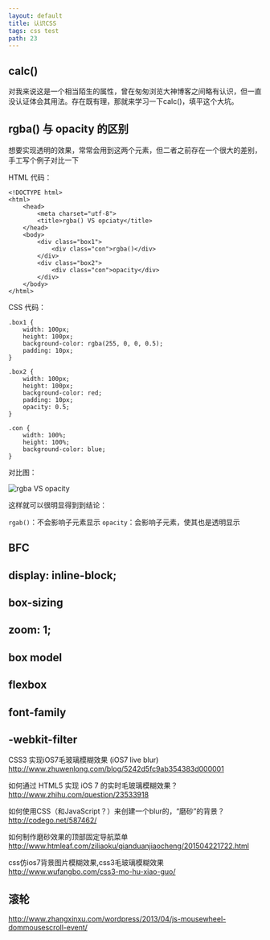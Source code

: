```yaml
---
layout: default
title: 认识CSS
tags: css test
path: 23
---
```


## calc()

对我来说这是一个相当陌生的属性，曾在匆匆浏览大神博客之间略有认识，但一直没认证体会其用法。存在既有理，那就来学习一下calc()，填平这个大坑。

## rgba() 与 opacity 的区别

想要实现透明的效果，常常会用到这两个元素，但二者之前存在一个很大的差别，手工写个例子对比一下

HTML 代码：

~~~
<!DOCTYPE html>
<html>
	<head>
		<meta charset="utf-8">
		<title>rgba() VS opciaty</title>
	</head>
	<body>
		<div class="box1">
			<div class="con">rgba()</div>
		</div>
		<div class="box2">
			<div class="con">opacity</div>
		</div>
	</body>
</html>
~~~

CSS 代码：

~~~
.box1 {
	width: 100px;
	height: 100px;
	background-color: rgba(255, 0, 0, 0.5);
	padding: 10px;
}

.box2 {
	width: 100px;
	height: 100px;
	background-color: red;
	padding: 10px;
	opacity: 0.5;
}

.con {
	width: 100%;
	height: 100%;
	background-color: blue;
}
~~~

对比图：

![rgba VS opacity](http://imgchr.com/images/rgbaVSopacity.png)

这样就可以很明显得到到结论：

`rgab()`：不会影响子元素显示
`opacity`：会影响子元素，使其也是透明显示

## BFC

## display: inline-block;

## box-sizing

## zoom: 1;

## box model

## flexbox

## font-family

## -webkit-filter

CSS3 实现iOS7毛玻璃模糊效果 (iOS7 live blur)
http://www.zhuwenlong.com/blog/5242d5fc9ab354383d000001

如何通过 HTML5 实现 iOS 7 的实时毛玻璃模糊效果？
http://www.zhihu.com/question/23533918

如何使用CSS（和JavaScript？）来创建一个blur的，“磨砂”的背景？
http://codego.net/587462/

如何制作磨砂效果的顶部固定导航菜单
http://www.htmleaf.com/ziliaoku/qianduanjiaocheng/201504221722.html

css仿ios7背景图片模糊效果,css3毛玻璃模糊效果
http://www.wufangbo.com/css3-mo-hu-xiao-guo/

## 滚轮

http://www.zhangxinxu.com/wordpress/2013/04/js-mousewheel-dommousescroll-event/
